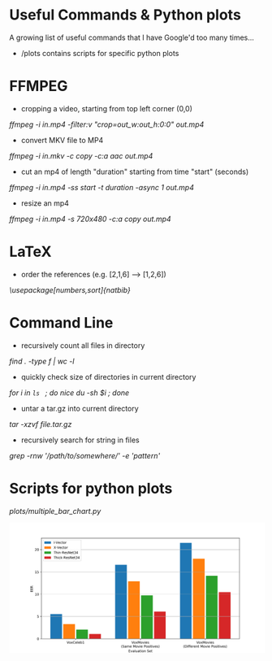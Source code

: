 # Useful Commands & Python plots
A growing list of useful commands that I have Google'd too many times...

- /plots contains scripts for specific python plots

# FFMPEG 

- cropping a video, starting from top left corner (0,0)

*ffmpeg -i in.mp4 -filter:v "crop=out_w:out_h\:0:0" out.mp4*

- convert MKV file to MP4

*ffmpeg -i in.mkv -c copy -c:a aac out.mp4*

- cut an mp4 of length "duration" starting from time "start" (seconds)

*ffmpeg -i in.mp4 -ss start -t duration -async 1 out.mp4*

- resize an mp4 

*ffmpeg -i in.mp4 -s 720x480 -c:a copy out.mp4*

# LaTeX

- order the references (e.g. [2,1,6] --> [1,2,6])

*\usepackage[numbers,sort]{natbib}*

# Command Line

- recursively count all files in directory 

*find . -type f | wc -l*

- quickly check size of directories in current directory

*for i in `ls ` ; do nice du -sh $i ; done*

- untar a tar.gz into current directory

*tar -xzvf file.tar.gz*

- recursively search for string in files

*grep -rnw '/path/to/somewhere/' -e 'pattern'*

# Scripts for python plots

*plots/multiple_bar_chart.py*

![alt text](plots/images/Eval1_bars.png)

